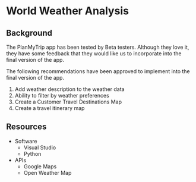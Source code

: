# World Weather Analysis

## Background

The PlanMyTrip app has been tested by Beta testers.  Although they love it, they have some feedback that they would like us to incorporate into the final version of the app.    

The following recommendations have been approved to implement into the final version of the app.
1. Add weather description to the weather data
2. Ability to filter by weather preferences
3. Create a Customer Travel Destinations Map
4.  Create a travel itinerary map

## Resources
- Software
  - Visual Studio
  - Python
- APIs
  - Google Maps
  - Open Weather Map


